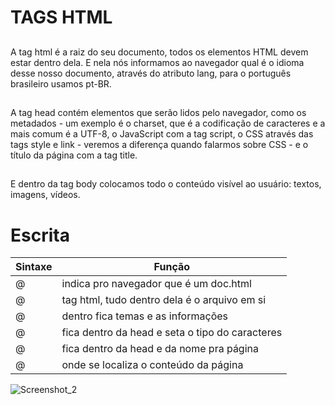 # TAGS HTML

## **<html>**

A tag html é a raiz do seu documento, todos os elementos HTML devem estar dentro dela. E nela nós informamos ao navegador qual é o idioma desse nosso documento, através do atributo lang, para o português brasileiro usamos pt-BR.

## <head>

A tag head contém elementos que serão lidos pelo navegador, como os metadados - um exemplo é o charset, que é a codificação de caracteres e a mais comum é a UTF-8, o JavaScript com a tag script, o CSS através das tags style e link - veremos a diferença quando falarmos sobre CSS - e o título da página com a tag title.

## <body>

E dentro da tag body colocamos todo o conteúdo visível ao usuário: textos, imagens, vídeos.

# Escrita

| Sintaxe         | Função                                          |
| --------------- | ----------------------------------------------- |
| @<!DOCTYPE html> | indica pro navegador que é um doc.html          |
| @<html> </html>  | tag html, tudo dentro dela é o arquivo em si    |
| @<head></head>   | dentro fica temas e as informações              |
| @<meta>          | fica dentro da head e seta o tipo do caracteres |
| @<title></title> | fica dentro da head e da nome pra página        |
| @<body></body>   | onde se localiza o conteúdo da página           |
![Screenshot_2](https://user-images.githubusercontent.com/107083404/174201269-818f926e-c6f5-4132-98f8-134899d8b575.png)
